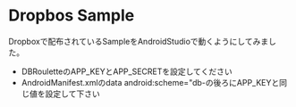Dropbos Sample
=============

Dropboxで配布されているSampleをAndroidStudioで動くようにしてみました。

* DBRouletteのAPP_KEYとAPP_SECRETを設定してください
* AndroidManifest.xmlのdata android:scheme="db-の後ろにAPP_KEYと同じ値を設定して下さい
